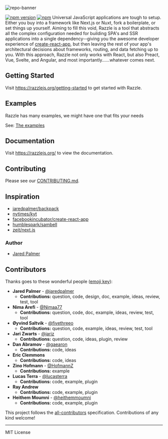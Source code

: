 ![repo-banner](https://user-images.githubusercontent.com/4060187/28923990-050a32d4-782e-11e7-9da7-574ce5a8b455.png)

[![npm version](https://img.shields.io/npm/v/@volto/razzle.svg)](https://www.npmjs.com/package/@volto/razzle) [![npm](https://img.shields.io/npm/dm/@volto/razzle)](https://www.npmjs.com/package/@volto/razzle)
Universal JavaScript applications are tough to setup. Either you buy into a framework like Next.js or Nuxt, fork a boilerplate, or set things up yourself. Aiming to fill this void, Razzle is a tool that abstracts all the complex configuration needed for building SPA's and SSR applications into a single dependency--giving you the awesome developer experience of [create-react-app](https://github.com/facebookincubator/create-react-app), but then leaving the rest of your app's architectural decisions about frameworks, routing, and data fetching up to you. With this approach, Razzle not only works with React, but also Preact, Vue, Svelte, and Angular, and most importantly......whatever comes next.

## Getting Started

Visit <a aria-label="razzle getting started" href="https://razzlejs.org/getting-started">https://razzlejs.org/getting-started</a> to get started with Razzle.

## Examples

Razzle has many examples, we might have one that fits your needs

See: [The examples](https://github.com/jaredpalmer/razzle/tree/master/examples)

## Documentation

Visit <a aria-label="razzle docs" href="https://razzlejs.org/">https://razzlejs.org/</a> to view the documentation.

## Contributing

Please see our [CONTRIBUTING.md](../../CONTRIBUTING.md).

## Inspiration

- [jaredpalmer/backpack](https://github.com/jaredpalmer/backpack)
- [nytimes/kyt](https://github.com/nytimes/kyt)
- [facebookincubator/create-react-app](https://github.com/facebookincubator/create-react-app)
- [humblespark/sambell](https://github.com/humblespark/sambell)
- [zeit/next.js](https://github.com/zeit/next.js)

### Author

- [Jared Palmer](https://twitter.com/jaredpalmer)

## Contributors

Thanks goes to these wonderful people ([emoji key](https://github.com/kentcdodds/all-contributors#emoji-key)):

<!-- START contributors generated instructions please keep comment here to allow auto update -->
<!-- DON'T EDIT THIS SECTION, INSTEAD RE-RUN yarn build-docs TO UPDATE -->
- **Jared Palmer** - [@jaredpalmer](http://jaredpalmer.com)
  - **Contributions:** question, code, design, doc, example, ideas, review, test, tool
- **Nima Arefi** - [@Nimaa77](https://github.com/Nimaa77)
  - **Contributions:** question, code, doc, example, ideas, review, test, tool
- **Øyvind Saltvik** - [@fivethreeo](https://github.com/fivethreeo/)
  - **Contributions:** question, code, example, ideas, review, test, tool
- **Jari Zwarts** - [@jariz](https://jari.io)
  - **Contributions:** question, code, ideas, plugin, review
- **Dan Abramov** - [@gaearon](http://twitter.com/dan_abramov)
  - **Contributions:** code, ideas
- **Eric Clemmons**
  - **Contributions:** code, ideas
- **Zino Hofmann** - [@HofmannZ](https://www.linkedin.com/in/zinohofmann/)
  - **Contributions:** example
- **Lucas Terra** - [@lucasterra](https://www.linkedin.com/in/lucasterra7/)
  - **Contributions:** code, example, plugin
- **Ray Andrew**
  - **Contributions:** code, example, plugin
- **Heithem Moumni** - [@heithemmoumni](https://www.linkedin.com/in/heithemmoumni/)
  - **Contributions:** code, example, plugin
<!-- END contributors generated instructions please keep comment here to allow auto update -->

This project follows the [all-contributors](https://github.com/kentcdodds/all-contributors) specification. Contributions of any kind welcome!

---

MIT License
